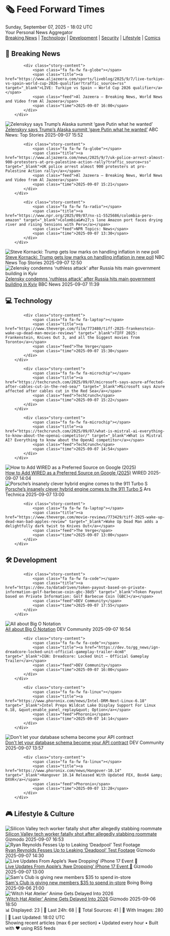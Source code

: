 <!-- Processing 54 RSS feeds at 2025-09-07 18:02:05 UTC -->
<!-- Processing: XKCD -->
<!-- Processing: Penny Arcade -->
<!-- Processing: Poorly Drawn Lines -->
<!-- Processing: Questionable Content -->
<!-- Processing: Girl Genius -->
<!-- Processing: Dinosaur Comics -->
<!-- Processing: CNN Breaking News -->
<!-- Processing: BBC World News -->
<!-- Processing: Reuters Top News -->
<!-- Processing: Associated Press Breaking -->
<!-- Processing: NBC News Breaking -->
<!-- Processing: Sky News World -->
<!-- Processing: WIRED -->
<!-- Processing: Lobsters Python -->
<!-- Processing: Dev.to -->
<!-- Processing: It's FOSS -->
<!-- Error processing https://itsfoss.com/rss/: The read operation timed out -->
<!-- Processing: OMG! Ubuntu -->
<!-- Processing: Linux.com -->
<!-- Processing: Red Hat Blog -->
<!-- Processing: Ubuntu Blog -->
<!-- Processing: GitLab Blog -->
<!-- Processing: InfoQ -->
<!-- Processing: DZone -->
<!-- Processing: Martin Fowler -->
<!-- Processing: The Pragmatic Engineer -->
<!-- Processing: Lifehacker -->
<!-- Processing: Gizmodo -->
<!-- Processing: Kotaku -->
<!-- Processing: Krebs on Security -->
<!-- Processing: Schneier on Security -->
<!-- Generated 3 new posts out of 30 feeds processed -->
<div class="newspaper-header">
    <h1 class="newspaper-title">🗞️ Feed Forward Times</h1>
    <div class="newspaper-date">Sunday, September 07, 2025 - 18:02 UTC</div>
    <div class="newspaper-subtitle">Your Personal News Aggregator</div>
</div>

<div class="newspaper-nav">
    <a href="#breaking">Breaking News</a> |
    <a href="#tech">Technology</a> |
    <a href="#dev">Development</a> |
    <a href="#security">Security</a> |
    <a href="#lifestyle">Lifestyle</a> |
    <a href="#webcomics">Comics</a>
</div>

<div class="news-section breaking-news" id="breaking">
<h2 class="section-header">🚨 Breaking News</h2>
<div class="stories-container">
<div class="story">
            
            <div class="story-content">
                <span class="fa fa-fw fa-globe"></span>
                <span class="title"><a href="https://www.aljazeera.com/sports/liveblog/2025/9/7/live-turkiye-vs-spain-world-cup-2026-qualifier?traffic_source=rss" target="_blank">LIVE: Turkiye vs Spain – World Cup 2026 qualifier</a></span>
                <span class="feed">Al Jazeera – Breaking News, World News and Video from Al Jazeera</span>
                <span class="time">2025-09-07 16:00</span>
            </div>
        </div>
<div class="story">
            <img src="https://s.abcnews.com/images/ThisWeek/raddatz-1-abc-er-250905_1757103928943_hpMain_4x3t_384.jpg" alt="Zelenskyy says Trump’s Alaska summit ‘gave Putin what he wanted’" class="story-image" loading="lazy" onerror="this.style.display='none'">
            <div class="story-content">
                <span class="fa fa-fw fa-tv"></span>
                <span class="title"><a href="https://abcnews.go.com/Politics/zelenskyy-trumps-alaska-summit-gave-putin-wanted/story?id=125336611" target="_blank">Zelenskyy says Trump’s Alaska summit ‘gave Putin what he wanted’</a></span>
                <span class="feed">ABC News: Top Stories</span>
                <span class="time">2025-09-07 15:52</span>
            </div>
        </div>
<div class="story">
            
            <div class="story-content">
                <span class="fa fa-fw fa-globe"></span>
                <span class="title"><a href="https://www.aljazeera.com/news/2025/9/7/uk-police-arrest-almost-900-protesters-at-pro-palestine-action-rally?traffic_source=rss" target="_blank">UK police arrest almost 900 protesters at pro-Palestine Action rally</a></span>
                <span class="feed">Al Jazeera – Breaking News, World News and Video from Al Jazeera</span>
                <span class="time">2025-09-07 15:21</span>
            </div>
        </div>
<div class="story">
            
            <div class="story-content">
                <span class="fa fa-fw fa-radio"></span>
                <span class="title"><a href="https://www.npr.org/2025/09/07/nx-s1-5525686/colombia-peru-amazon" target="_blank">Colombia&#x27;s lone Amazon port faces drying river and rising tensions with Peru</a></span>
                <span class="feed">NPR Topics: News</span>
                <span class="time">2025-09-07 13:30</span>
            </div>
        </div>
<div class="story">
            <img src="https://media-cldnry.s-nbcnews.com/image/upload/t_fit_1500w/mpx/2704722219/2025_09/1757249402077_mtp_clip_kornacki_250907_1920x1080-bwt0ss.jpg" alt="Steve Kornacki: Trump gets low marks on handling inflation in new poll" class="story-image" loading="lazy" onerror="this.style.display='none'">
            <div class="story-content">
                <span class="fa fa-fw fa-broadcast-tower"></span>
                <span class="title"><a href="https://www.nbcnews.com/meet-the-press/video/steve-kornacki-trump-gets-low-marks-on-handling-inflation-in-new-poll-246995013506" target="_blank">Steve Kornacki: Trump gets low marks on handling inflation in new poll</a></span>
                <span class="feed">NBC News Top Stories</span>
                <span class="time">2025-09-07 12:50</span>
            </div>
        </div>
<div class="story">
            <img src="https://ichef.bbci.co.uk/ace/standard/240/cpsprodpb/e006/live/9d7ada90-8bae-11f0-94f7-a595856b120f.jpg" alt="Zelensky condemns &#x27;ruthless attack&#x27; after Russia hits main government building in Kyiv" class="story-image" loading="lazy" onerror="this.style.display='none'">
            <div class="story-content">
                <span class="fa fa-fw fa-earth-americas"></span>
                <span class="title"><a href="https://www.bbc.com/news/articles/cpq5dl5y4nlo?at_medium=RSS&at_campaign=rss" target="_blank">Zelensky condemns &#x27;ruthless attack&#x27; after Russia hits main government building in Kyiv</a></span>
                <span class="feed">BBC News</span>
                <span class="time">2025-09-07 11:39</span>
            </div>
        </div>
</div>
</div>
<div class="news-section tech-news" id="tech">
<h2 class="section-header">💻 Technology</h2>
<div class="stories-container">
<div class="story">
            
            <div class="story-content">
                <span class="fa fa-fw fa-laptop"></span>
                <span class="title"><a href="https://www.theverge.com/film/773480/tiff-2025-frankenstein-wake-up-dead-man-movie-reviews" target="_blank">TIFF 2025: Frankenstein, Knives Out 3, and all the biggest movies from Toronto</a></span>
                <span class="feed">The Verge</span>
                <span class="time">2025-09-07 15:30</span>
            </div>
        </div>
<div class="story">
            
            <div class="story-content">
                <span class="fa fa-fw fa-microchip"></span>
                <span class="title"><a href="https://techcrunch.com/2025/09/07/microsoft-says-azure-affected-after-cables-cut-in-the-red-sea/" target="_blank">Microsoft says Azure affected after cables cut in the Red Sea</a></span>
                <span class="feed">TechCrunch</span>
                <span class="time">2025-09-07 15:22</span>
            </div>
        </div>
<div class="story">
            
            <div class="story-content">
                <span class="fa fa-fw fa-microchip"></span>
                <span class="title"><a href="https://techcrunch.com/2025/09/07/what-is-mistral-ai-everything-to-know-about-the-openai-competitor/" target="_blank">What is Mistral AI? Everything to know about the OpenAI competitor</a></span>
                <span class="feed">TechCrunch</span>
                <span class="time">2025-09-07 14:54</span>
            </div>
        </div>
<div class="story">
            <img src="https://media.wired.com/photos/68bd17dc2e8608768d47f32c/master/pass/WiredHow-to-Add-WIRED-as-a-Preferred-Source-on-Google.jpg" alt="How to Add WIRED as a Preferred Source on Google (2025)" class="story-image" loading="lazy" onerror="this.style.display='none'">
            <div class="story-content">
                <span class="fa fa-fw fa-bolt"></span>
                <span class="title"><a href="https://www.wired.com/story/wired-google-preferred-source/" target="_blank">How to Add WIRED as a Preferred Source on Google (2025)</a></span>
                <span class="feed">WIRED</span>
                <span class="time">2025-09-07 14:04</span>
            </div>
        </div>
<div class="story">
            <img src="https://cdn.arstechnica.net/wp-content/uploads/2025/09/911_turbos_1001-500x500.jpg" alt="Porsche’s insanely clever hybrid engine comes to the 911 Turbo S" class="story-image" loading="lazy" onerror="this.style.display='none'">
            <div class="story-content">
                <span class="fa fa-fw fa-cog"></span>
                <span class="title"><a href="https://arstechnica.com/cars/2025/09/porsches-insanely-clever-hybrid-engine-comes-to-the-911-turbo-s/" target="_blank">Porsche’s insanely clever hybrid engine comes to the 911 Turbo S</a></span>
                <span class="feed">Ars Technica</span>
                <span class="time">2025-09-07 13:00</span>
            </div>
        </div>
<div class="story">
            
            <div class="story-content">
                <span class="fa fa-fw fa-laptop"></span>
                <span class="title"><a href="https://www.theverge.com/movie-reviews/773429/tiff-2025-wake-up-dead-man-bad-apples-review" target="_blank">Wake Up Dead Man adds a delightfully dark twist to Knives Out</a></span>
                <span class="feed">The Verge</span>
                <span class="time">2025-09-07 13:00</span>
            </div>
        </div>
</div>
</div>
<div class="news-section dev-news" id="dev">
<h2 class="section-header">🛠️ Development</h2>
<div class="stories-container">
<div class="story">
            
            <div class="story-content">
                <span class="fa fa-fw fa-code"></span>
                <span class="title"><a href="https://dev.to/datadr1ven/token-payout-based-on-private-information-golf-barbecue-coin-gbc-38d5" target="_blank">Token Payout based on Private Information: Golf Barbecue Coin (GBC)</a></span>
                <span class="feed">DEV Community</span>
                <span class="time">2025-09-07 17:55</span>
            </div>
        </div>
<div class="story">
            <img src="https://media2.dev.to/dynamic/image/width=800%2Cheight=%2Cfit=scale-down%2Cgravity=auto%2Cformat=auto/https%3A%2F%2Fdev-to-uploads.s3.amazonaws.com%2Fuploads%2Farticles%2Fnjtgnbjq7neerv1nwtp9.png" alt="All about Big O Notation" class="story-image" loading="lazy" onerror="this.style.display='none'">
            <div class="story-content">
                <span class="fa fa-fw fa-code"></span>
                <span class="title"><a href="https://dev.to/extinctsion/all-about-big-o-notation-20j8" target="_blank">All about Big O Notation</a></span>
                <span class="feed">DEV Community</span>
                <span class="time">2025-09-07 16:54</span>
            </div>
        </div>
<div class="story">
            
            <div class="story-content">
                <span class="fa fa-fw fa-code"></span>
                <span class="title"><a href="https://dev.to/gg_news/ign-dreadcore-locked-unit-official-gameplay-trailer-4cm8" target="_blank">IGN: Dreadcore: Locked Unit – Official Gameplay Trailer</a></span>
                <span class="feed">DEV Community</span>
                <span class="time">2025-09-07 16:00</span>
            </div>
        </div>
<div class="story">
            
            <div class="story-content">
                <span class="fa fa-fw fa-linux"></span>
                <span class="title"><a href="https://www.phoronix.com/news/Intel-DRM-Next-Linux-6.18" target="_blank">Intel Preps Wildcat Lake Display Support For Linux 6.18, &quot;enable_panel_replay&quot; Option</a></span>
                <span class="feed">Phoronix</span>
                <span class="time">2025-09-07 14:14</span>
            </div>
        </div>
<div class="story">
            <img src="https://media2.dev.to/dynamic/image/width=800%2Cheight=%2Cfit=scale-down%2Cgravity=auto%2Cformat=auto/https%3A%2F%2Fmermaid.ink%2Fimg%2Fpako%3AeNo9UNFKxDAQ_JWwTx7kapNa08uDoFcE4QTx0fYeotlrA21Scil4lv67uRYdWHZnYGaXneDLaQQJjVdDSw7vtSUR5VN1U6qgPtUZN0ey3T6Qx7eXKhY5qAv6Vdp3Bm2o1nb77J0NaPURaEwzGmTwI1Lo0ffqSmG6htcQWuyxBhnHzjRtqKG2czQNyn441__5vBubFuRJdefIxkGrgKVR8dD-X_VxH_q9G20AKdiSAXKCb5B5mqT3PKdwAckykQguMsE4ywueZjOFn2VVmhTibhchOMuKHWcFBdQmOP-6_mV5z_wLzZJajQ%3Ftype%3Dpng" alt="Don&#x27;t let your database schema become your API contract" class="story-image" loading="lazy" onerror="this.style.display='none'">
            <div class="story-content">
                <span class="fa fa-fw fa-code"></span>
                <span class="title"><a href="https://dev.to/thanmatt/dont-let-your-database-schema-become-your-api-contract-2nke" target="_blank">Don&#x27;t let your database schema become your API contract</a></span>
                <span class="feed">DEV Community</span>
                <span class="time">2025-09-07 13:57</span>
            </div>
        </div>
<div class="story">
            
            <div class="story-content">
                <span class="fa fa-fw fa-linux"></span>
                <span class="title"><a href="https://www.phoronix.com/news/Hangover-10.14" target="_blank">Hangover 10.14 Released With Updated FEX, Box64 &amp; DXVK</a></span>
                <span class="feed">Phoronix</span>
                <span class="time">2025-09-07 13:28</span>
            </div>
        </div>
</div>
</div>
<div class="news-section lifestyle-news" id="lifestyle">
<h2 class="section-header">🎮 Lifestyle & Culture</h2>
<div class="stories-container">
<div class="story">
            <img src="https://gizmodo.com/app/uploads/2025/09/police-tape.jpg" alt="Silicon Valley tech worker fatally shot after allegedly stabbing roommate" class="story-image" loading="lazy" onerror="this.style.display='none'">
            <div class="story-content">
                <span class="fa fa-fw fa-computer"></span>
                <span class="title"><a href="https://gizmodo.com/silicon-valley-tech-worker-fatally-shot-after-allegedly-stabbing-roommate-2000655099" target="_blank">Silicon Valley tech worker fatally shot after allegedly stabbing roommate</a></span>
                <span class="feed">Gizmodo</span>
                <span class="time">2025-09-07 16:53</span>
            </div>
        </div>
<div class="story">
            <img src="https://gizmodo.com/app/uploads/2025/09/deadpool-hed.jpg" alt="Ryan Reynolds Fesses Up to Leaking ‘Deadpool’ Test Footage" class="story-image" loading="lazy" onerror="this.style.display='none'">
            <div class="story-content">
                <span class="fa fa-fw fa-computer"></span>
                <span class="title"><a href="https://gizmodo.com/ryan-reynolds-fesses-up-to-leaking-deadpool-test-footage-2000655053" target="_blank">Ryan Reynolds Fesses Up to Leaking ‘Deadpool’ Test Footage</a></span>
                <span class="feed">Gizmodo</span>
                <span class="time">2025-09-07 14:30</span>
            </div>
        </div>
<div class="story">
            <img src="https://gizmodo.com/app/uploads/2025/09/Apple-Event-2025.jpg" alt="Live Updates From Apple’s ‘Awe Dropping’ iPhone 17 Event 🔴" class="story-image" loading="lazy" onerror="this.style.display='none'">
            <div class="story-content">
                <span class="fa fa-fw fa-computer"></span>
                <span class="title"><a href="https://gizmodo.com/live-updates-from-apples-awe-dropping-iphone-17-event-2000652081" target="_blank">Live Updates From Apple’s ‘Awe Dropping’ iPhone 17 Event 🔴</a></span>
                <span class="feed">Gizmodo</span>
                <span class="time">2025-09-07 13:00</span>
            </div>
        </div>
<div class="story">
            <img src="https://i0.wp.com/boingboing.net/wp-content/uploads/2025/09/Sams-Club-Membership.jpg?fit=1260%2C946&amp;quality=60&amp;ssl=1" alt="Sam&#x27;s Club is giving new members $35 to spend in-store" class="story-image" loading="lazy" onerror="this.style.display='none'">
            <div class="story-content">
                <span class="fa fa-fw fa-arrow-right"></span>
                <span class="title"><a href="https://boingboing.net/2025/09/06/sams-club-is-giving-new-members-35-to-spend-in-store.html" target="_blank">Sam&#x27;s Club is giving new members $35 to spend in-store</a></span>
                <span class="feed">Boing Boing</span>
                <span class="time">2025-09-06 21:00</span>
            </div>
        </div>
<div class="story">
            <img src="https://gizmodo.com/app/uploads/2025/09/witch-hat-atelier-hed.jpg" alt="‘Witch Hat Atelier’ Anime Gets Delayed Into 2026" class="story-image" loading="lazy" onerror="this.style.display='none'">
            <div class="story-content">
                <span class="fa fa-fw fa-computer"></span>
                <span class="title"><a href="https://gizmodo.com/witch-hat-atelier-anime-gets-delayed-into-2026-2000654964" target="_blank">‘Witch Hat Atelier’ Anime Gets Delayed Into 2026</a></span>
                <span class="feed">Gizmodo</span>
                <span class="time">2025-09-06 18:50</span>
            </div>
        </div>
</div>
</div>

<div class="newspaper-footer">
    <div class="stats">
        📊 Displayed: 23 | 📅 Last 24h: 68 | 📡 Total Sources: 41 | 📸 With Images: 280 |
        🔄 Last Updated: 18:02 UTC
    </div>
    <div class="footer-note">
        Showing recent articles (max 6 per section) • Updated every hour • Built with ❤️ using RSS feeds
    </div>
</div>
